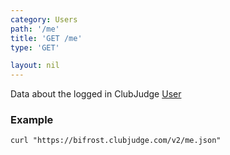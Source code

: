 ```yaml
---
category: Users
path: '/me'
title: 'GET /me'
type: 'GET'

layout: nil
---
```


Data about the logged in ClubJudge [User](#/me-model)

### Example

```
curl "https://bifrost.clubjudge.com/v2/me.json"
```


